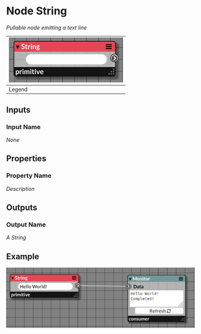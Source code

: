 # Node String

_Pullable node emitting a text line_

| ![string Node](img/string.png) |
|------------------------|
|Legend|


## Inputs

### Input Name

_None_

## Properties

### Property Name

_Description_

## Outputs

### Output Name

_A String_

## Example

![example](img/string_example.png)
